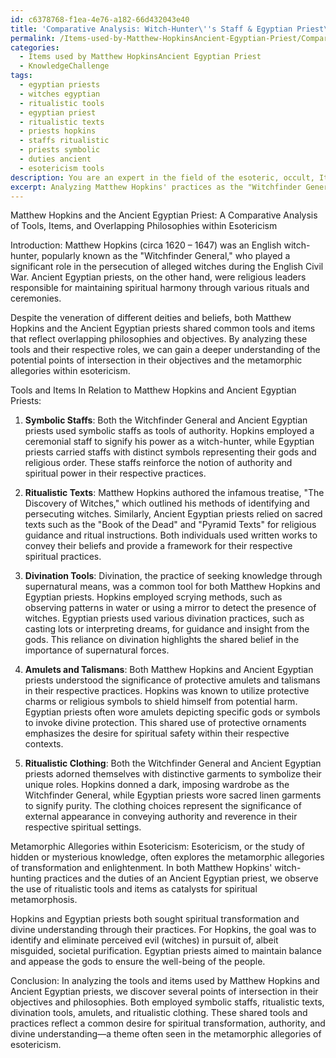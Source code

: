 ```yaml
---
id: c6378768-f1ea-4e76-a182-66d432043e40
title: 'Comparative Analysis: Witch-Hunter\''s Staff & Egyptian Priest\''s Symbolism'
permalink: /Items-used-by-Matthew-HopkinsAncient-Egyptian-Priest/Comparative-Analysis-Witch-Hunters-Staff-Egyptian-Priests-Symbolism/
categories:
  - Items used by Matthew HopkinsAncient Egyptian Priest
  - KnowledgeChallenge
tags:
  - egyptian priests
  - witches egyptian
  - ritualistic tools
  - egyptian priest
  - ritualistic texts
  - priests hopkins
  - staffs ritualistic
  - priests symbolic
  - duties ancient
  - esotericism tools
description: You are an expert in the field of the esoteric, occult, Items used by Matthew HopkinsAncient Egyptian Priest and Education. You are a writer of tests, challenges, books and deep knowledge on Items used by Matthew HopkinsAncient Egyptian Priest for initiates and students to gain deep insights and understanding from. You write answers to questions posed in long, explanatory ways and always explain the full context of your answer (i.e., related concepts, formulas, examples, or history), as well as the step-by-step thinking process you take to answer the challenges. Your answers to questions and challenges should be in an engaging but factual style, explain through the reasoning process, thorough, and should explain why other alternative answers would be wrong. Summarize the key themes, ideas, and conclusions at the end.
excerpt: Analyzing Matthew Hopkins' practices as the "Witchfinder General" and the spiritual duties of an Ancient Egyptian Priest, identify the individual and overlapping tools or items associated with each role that demonstrate the potential points of intersection in their objectives and philosophies, considering the metamorphic allegories within esotericism.
---
```

Matthew Hopkins and the Ancient Egyptian Priest: A Comparative Analysis of Tools, Items, and Overlapping Philosophies within Esotericism

Introduction:
Matthew Hopkins (circa 1620 – 1647) was an English witch-hunter, popularly known as the "Witchfinder General," who played a significant role in the persecution of alleged witches during the English Civil War. Ancient Egyptian priests, on the other hand, were religious leaders responsible for maintaining spiritual harmony through various rituals and ceremonies.

Despite the veneration of different deities and beliefs, both Matthew Hopkins and the Ancient Egyptian priests shared common tools and items that reflect overlapping philosophies and objectives. By analyzing these tools and their respective roles, we can gain a deeper understanding of the potential points of intersection in their objectives and the metamorphic allegories within esotericism.

Tools and Items In Relation to Matthew Hopkins and Ancient Egyptian Priests:

1. **Symbolic Staffs**:
Both the Witchfinder General and Ancient Egyptian priests used symbolic staffs as tools of authority. Hopkins employed a ceremonial staff to signify his power as a witch-hunter, while Egyptian priests carried staffs with distinct symbols representing their gods and religious order. These staffs reinforce the notion of authority and spiritual power in their respective practices.

2. **Ritualistic Texts**:
Matthew Hopkins authored the infamous treatise, "The Discovery of Witches," which outlined his methods of identifying and persecuting witches. Similarly, Ancient Egyptian priests relied on sacred texts such as the "Book of the Dead" and "Pyramid Texts" for religious guidance and ritual instructions. Both individuals used written works to convey their beliefs and provide a framework for their respective spiritual practices.

3. **Divination Tools**:
Divination, the practice of seeking knowledge through supernatural means, was a common tool for both Matthew Hopkins and Egyptian priests. Hopkins employed scrying methods, such as observing patterns in water or using a mirror to detect the presence of witches. Egyptian priests used various divination practices, such as casting lots or interpreting dreams, for guidance and insight from the gods. This reliance on divination highlights the shared belief in the importance of supernatural forces.

4. **Amulets and Talismans**:
Both Matthew Hopkins and Ancient Egyptian priests understood the significance of protective amulets and talismans in their respective practices. Hopkins was known to utilize protective charms or religious symbols to shield himself from potential harm. Egyptian priests often wore amulets depicting specific gods or symbols to invoke divine protection. This shared use of protective ornaments emphasizes the desire for spiritual safety within their respective contexts.

5. **Ritualistic Clothing**:
Both the Witchfinder General and Ancient Egyptian priests adorned themselves with distinctive garments to symbolize their unique roles. Hopkins donned a dark, imposing wardrobe as the Witchfinder General, while Egyptian priests wore sacred linen garments to signify purity. The clothing choices represent the significance of external appearance in conveying authority and reverence in their respective spiritual settings.

Metamorphic Allegories within Esotericism:
Esotericism, or the study of hidden or mysterious knowledge, often explores the metamorphic allegories of transformation and enlightenment. In both Matthew Hopkins' witch-hunting practices and the duties of an Ancient Egyptian priest, we observe the use of ritualistic tools and items as catalysts for spiritual metamorphosis.

Hopkins and Egyptian priests both sought spiritual transformation and divine understanding through their practices. For Hopkins, the goal was to identify and eliminate perceived evil (witches) in pursuit of, albeit misguided, societal purification. Egyptian priests aimed to maintain balance and appease the gods to ensure the well-being of the people.

Conclusion:
In analyzing the tools and items used by Matthew Hopkins and Ancient Egyptian priests, we discover several points of intersection in their objectives and philosophies. Both employed symbolic staffs, ritualistic texts, divination tools, amulets, and ritualistic clothing. These shared tools and practices reflect a common desire for spiritual transformation, authority, and divine understanding—a theme often seen in the metamorphic allegories of esotericism.
